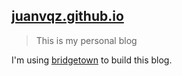 ## [juanvqz.github.io](https://juanvqz.github.io/)

> This is my personal blog

I'm using [bridgetown](https://github.com/bridgetownrb/bridgetown) to build this blog.
